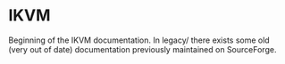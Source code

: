 # IKVM

Beginning of the IKVM documentation. In legacy/ there exists some old (very out of date) documentation previously maintained on SourceForge.
